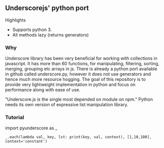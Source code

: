 ## Underscorejs' python port

Highlights
* Supports python 3. 
* All methods lazy (returns generators)

### Why
Underscore library has been very beneficial for working with collections in javascript. It has more than 60 functions, for manipulating, filtering, sorting, merging, grouping etc arrays in js. There is already a python port available in github called underscore.py, however it does not use generators and hence much more resource hogging. The goal of this repository is to provide very lightweight implementation in python and focus on performance along with ease of use. 

"Underscore.js is the single most depended on module on npm." Python needs its own version of expressive list manipulation library.

### Tutorial

import pyunderscore as _

    _.each(lambda val, key, lst: print(key, val, context), [1,10,100], context='constant')

